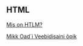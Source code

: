 ## HTML

[Mis on HTLM?](https://developer.mozilla.org/en-US/docs/Learn/Getting_started_with_the_web/HTML_basics)

[Mikk Oad´i Veebidisaini õpik](https://ramk.ee/opikud/veebidisain/)



